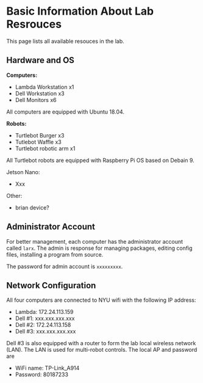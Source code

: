 # Basic Information About Lab Resrouces

This page lists all available resouces in the lab.



## Hardware and OS

**Computers:**

- Lambda Workstation x1
- Dell Workstation x3
- Dell Monitors x6

All computers are equipped with Ubuntu 18.04.



**Robots:**

- Turtlebot Burger x3
- Tutlebot Waffle x3
- Turtlebot robotic arm x1

All Turtlebot robots are equipped with  Raspberry Pi OS based on Debain 9.



Jetson Nano:

- Xxx

Other:

- brian device?



## Administrator Account

For better management, each computer has the administrator account called `larx`. The admin is response for managing packages, editing config files, installing a program from source. 

The password for admin account is `xxxxxxxxx`.



## Network Configuration

All four computers are connected to NYU wifi with the following IP address:

- Lambda: 172.24.113.159
- Dell #1: xxx.xxx.xxx.xxx
- Dell #2: 172.24.113.158
- Dell #3: xxx.xxx.xxx.xxx

Dell #3 is also equipped with a router to form the lab local wireless network (LAN). The LAN is used for multi-robot controls. The local AP and password are

- WiFi name: TP-Link_A914
- Password: 80187233
